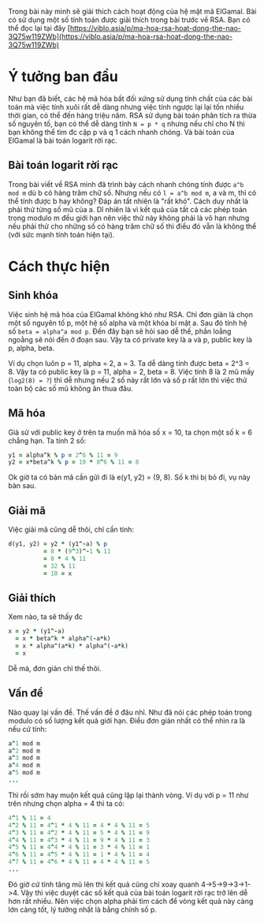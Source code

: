 Trong bài này mình sẽ giải thích cách hoạt động của hệ mật mã ElGamal. Bài có sử dụng một số tính toán được giải thích trong bài trước về RSA. Bạn có thể đọc lại tại đây [https://viblo.asia/p/ma-hoa-rsa-hoat-dong-the-nao-3Q75w119ZWb](https://viblo.asia/p/ma-hoa-rsa-hoat-dong-the-nao-3Q75w119ZWb)
# Ý tưởng ban đầu
Như bạn đã biết, các hệ mã hóa bất đối xứng sử dụng tính chất của các bài toán mà việc tính xuôi rất dễ dàng nhưng việc tính ngược lại lại tốn nhiều thời gian, có thể đến hàng triệu năm. RSA sử dụng bài toán phân tích ra thừa số nguyên tố, bạn có thể dễ dàng tính `N = p * q` nhưng nếu chỉ cho N thì bạn không thể tìm đc cặp p và q 1 cách nhanh chóng. Và bài toán của ElGamal là bài toán logarit rời rạc.
## Bài toán logarit rời rạc
Trong bài viết về RSA mình đã trình bày cách nhanh chóng tính được `a^b mod m` dù b có hàng trăm chữ số. Nhưng nếu có `l = a^b mod m`, a và m, thì có thể tính được b hay không? Đáp án tất nhiên là "rất khó". Cách duy nhất là phải thử từng số mũ của a. Dĩ nhiên là vì kết quả của tất cả các phép toán trong modulo m đều giới hạn nên việc thử này không phải là vô hạn nhưng nếu phải thử cho những số có hàng trăm chữ số thì điều đó vẫn là không thể (với sức mạnh tính toán hiện tại).
# Cách thực hiện
## Sinh khóa
Việc sinh hệ mã hóa của ElGamal không khó như RSA. Chỉ đơn giản là chọn một số nguyên tố p, một hệ số alpha và một khóa bí mật a. Sau đó tính hệ số `beta = alpha^a mod p`. Đến đây bạn sẽ hỏi sao dễ thế, phần loằng ngoằng sẽ nói đến ở đoạn sau. Vậy ta có private key là a và p, public key là p, alpha, beta.

Ví dụ chọn luôn p = 11, alpha = 2, a = 3. Ta dễ dàng tính được beta = 2^3 = 8. Vậy ta có public key là p = 11, alpha = 2, beta = 8. Việc tính 8 là 2 mũ mấy (`log2(8) = ?`) thì dễ nhưng nếu 2 số này rất lớn và số p rất lớn thì việc thử toàn bộ các số mũ không ăn thua đâu.
## Mã hóa
Giả sử với public key ở trên ta muốn mã hóa số x = 10, ta chọn một số k = 6 chẳng hạn.
Ta tính 2 số:
```ruby
y1 = alpha^k % p = 2^6 % 11 = 9
y2 = x*beta^k % p = 10 * 8^6 % 11 = 8
```
Ok giờ ta có bản mã cần gửi đi là e(y1, y2) = (9, 8). Số k thì bị bỏ đi, vụ này bàn sau.
## Giải mã
Việc giải mã cũng dễ thôi, chỉ cần tính:
```ruby
d(y1, y2) = y2 * (y1^-a) % p
          = 8 * (9^3)^-1 % 11
          = 8 * 4 % 11
          = 32 % 11
          = 10 = x
```
## Giải thích
Xem nào, ta sẽ thấy đc
```ruby
x = y2 * (y1^-a)
  = x * beta^k * alpha^(-a*k)
  = x * alpha^(a*k) * alpha^(-a*k)
  = x
```
Dễ mà, đơn giản chỉ thế thôi.
## Vấn đề
Nào quay lại vấn đề. Thế vấn đề ở đâu nhỉ. Như đã nói các phép toán trong modulo có số lượng kết quả giới hạn. Điều đơn giản nhất có thể nhìn ra là nếu cứ tính:

```ruby
a^1 mod m
a^2 mod m
a^3 mod m
a^4 mod m
a^5 mod m
...
```

Thì rồi sớm hay muộn kết quả cũng lặp lại thành vòng. Ví dụ với p = 11 như trên nhưng chọn alpha = 4
thì ta có:
```ruby
4^1 % 11 = 4
4^2 % 11 = 4^1 * 4 % 11 = 4 * 4 % 11 = 5
4^3 % 11 = 4^2 * 4 % 11 = 5 * 4 % 11 = 9
4^4 % 11 = 4^3 * 4 % 11 = 9 * 4 % 11 = 3
4^5 % 11 = 4^4 * 4 % 11 = 3 * 4 % 11 = 1
4^6 % 11 = 4^5 * 4 % 11 = 1 * 4 % 11 = 4
4^7 % 11 = 4^6 * 4 % 11 = 4 * 4 % 11 = 5
...
```
Đó giờ cứ tính tăng mũ lên thì kết quả cũng chỉ xoay quanh 4->5->9->3->1->4.
Vậy thì việc duyệt các số kết quả của bài toán logarit rời rạc trở lên dễ hơn rất nhiều. Nên việc chọn alpha phải tìm cách để vòng kết quả này càng lớn càng tốt, lý tưởng nhất là bằng chính số p.
